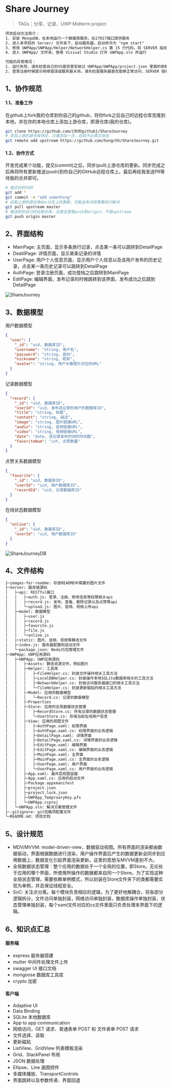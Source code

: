# Share Journey
> TAGs：分享、记录、UWP Midterm project

```txt
项目启动方法简介：
1. 安装 MongoDB，在本地运行一个数据库服务，在27017端口提供服务
2. 进入本项目的 Server/ 文件夹下，启动服务器，启动命令为 "npm start"
3. 修改 UWPApp/UWPApp/Helper/NetworkHelper.cs 第 15 行代码，将 SERVER 指向你本地服务器的地址
4. 进入 UWPApp/ 文件夹，使用 Visiual Studio 打开 UWPApp.sln 并运行

可能的异常情况：
1. 运行失败，请先检查自己的VS是否曾安装过 UWPApp/UWPApp/project.json 里面的依赖，如果有请卸载后重新安装
2. 登录注册时候提示网络错误或服务器关闭，请先检查服务器是否能够正常访问，SERVER 链接是否正确
```

## 1、协作规范
#### 1.1、准备工作
在github上fork我的仓库到你自己的github，将你fork之后自己的远程仓库克隆到本地，并在你的本地仓库上添加上游仓库，即源仓库(我的仓库)。
```bash
git clone https://github.com/{你的github}/ShareJourney
# 添加上游的源仓库地址，只需添加一次，后续不必再次添加
git remote add upstream https://github.com/hongchh/ShareJourney.git
```
#### 1.2、协作方式
开发完成某个功能，提交(commit)之后，同步(pull)上游仓库的更新。同步完成之后再将所有更新推送(push)到你自己的GitHub远程仓库上。最后再给我发送PR等待我的合并即可。
```bash
# 提交你的代码
git add *
git commit -m "add something"
# 拉取上游的源仓库dev分支上的更新，可能会有冲突需要自行解决
git pull upstream master
# 推送到你自己的远程仓库，注意这里是push到origin，不是upstream
git push origin master
```

## 2、界面结构
* MainPage: 主页面，显示多条旅行记录，点击某一条可以跳转到DetailPage
* DeatilPage: 详情页面，显示某条记录的详情
* UserPage: 用户个人信息页面，显示用户个人信息以及该用户发布的历史记录，点击某一条历史记录可以跳转到DetailPage
* AuthPage: 登录注册页面，成功登陆之后跳转到MainPage
* EditPage: 编辑界面，发布记录的时候跳转到该界面，发布成功之后跳到DetailPage

![ShareJourney](images-for-readme/ShareJourney.png)

## 3、数据模型
用户数据模型
```json
{
  "user": {
    "_id": "uid, 数据库ID",
    "username": "string, 用户名",
    "password": "string, 密码",
    "nickname": "string, 昵称",
    "avatar": "string, 用户头像图片对应的URL"
  }
}
```
记录数据模型
```json
{
  "record": {
    "_id": "uid, 数据库ID",
    "userId": "uid, 发布该记录的用户的数据库ID",
    "title": "string, 标题",
    "content": "string, 描述",
    "image": "string, 图片链接URL",
    "audio": "string, 音频链接URL",
    "video": "string, 视频链接URL",
    "date": "date, 该记录发布时间的时间戳",
    "favoriteNum": "int, 点赞数量"
  }
}
```
点赞关系数据模型
```json
{
  "favorite": {
    "_id": "uid, 数据库ID",
    "userId": "uid, 用户数据库ID",
    "recordId": "uid, 记录数据库ID"
  }
}
```
在线状态数据模型
```json
{
  "online": {
    "_id": "uid, 数据库ID",
    "userId": "uid, 用户数据库ID"
  }
}
```

![ShareJourneyDB](images-for-readme/ShareJourneyDB.png)

## 4、文件结构
```txt
├─images-for-readme: 存放README中需要的图片文件
├─Server: 服务端源码
│   ├─api: RESTful接口
│   │   ├─auth.js: 登录、注册、修改信息等权限相关api
│   │   ├─record.js: 发布、查看、删除记录以及点赞等api
│   │   └─upload.js: 图片、音频、视频上传api
│   ├─model: 数据模型
│   │   ├─user.js
│   │   ├─record.js
│   │   ├─favorite.js
│   │   ├─file.js
│   │   └─online.js
│   ├─static: 图片、音频、视频等静态文件
│   ├─index.js: 服务器配置和启动文件
│   └─package.json: NodeJS包管理文件
├─UWPApp: UWP应用源码
│   ├─UWPApp: UWP应用源码
│   │   ├─Assets: 静态资源文件，例如图片
│   │   ├─Helper: 工具库
│   │   │   ├─FileHelper.cs: 封装文件操作相关工具方法
│   │   │   ├─LocalDBHelper.cs: 封装操作本地SQLite数据库相关的工具方法
│   │   │   ├─NetworkHelper.cs: 封装访问服务器接口的相关工具方法
│   │   │   └─TileHelper.cs: 封装更新磁贴的相关工具方法
│   │   ├─Model: 应用的数据模型
│   │   │   └─Record.cs: 记录的数据模型
│   │   ├─Properties
│   │   ├─Store: 应用的全局数据状态管理
│   │   │   ├─RecordStore.cs: 所有记录的数据状态管理
│   │   │   └─UserStore.cs: 存储当前在线用户信息
│   │   ├─View: 应用的视图文件
│   │   │   ├─AuthPage.xaml: 权限界面
│   │   │   ├─AuthPage.xaml.cs: 权限界面的业务逻辑
│   │   │   ├─DetailPage.xaml: 详情界面
│   │   │   ├─DetailPage.xaml.cs: 详情界面的业务逻辑
│   │   │   ├─EditPage.xaml: 编辑界面
│   │   │   ├─EditPage.xaml.cs: 编辑界面的业务逻辑
│   │   │   ├─MainPage.xaml: 主界面
│   │   │   ├─MainPage.xaml.cs: 主界面的业务逻辑
│   │   │   ├─UserPage.xaml: 用户界面
│   │   │   └─UserPage.xaml.cs: 用户界面的业务逻辑
│   │   ├─App.xaml: 最外层视图容器
│   │   ├─App.xaml.cs: 应用的启动文件
│   │   ├─Package.appxmanifest
│   │   ├─project.json
│   │   ├─project.lock.json
│   │   ├─UWPApp_TemproaryKey.pfx
│   │   └─UWPApp.csproj
│   └─UWPApp.sln: 解决方案管理文件
├─.gitignore: git忽略项配置文件
└─README.md: 项目文档
```

## 5、设计规范
* MDV/MVVM: model-driven-view，数据驱动视图。所有界面的渲染都由数据驱动，界面根据数据进行渲染，用户操作界面后产生的数据更新会同步到应用数据上，数据变化引起界面渲染更新。这里的思想与MVVM差别不大。
* 全局数据状态管理：整个应用的数据处于一个全局的位置，即Store。无论处于应用的哪个界面，所使用所操作的数据都来自同一个Store。为了实现这种全局状态管理，需要依赖单例模式，所以封装在Store文件夹下的类都需要实现为单例，并且保证线程安全。
* SoC: 关注点分离。每个模块负责相应的逻辑，为了更好地解耦合，将各部分逻辑拆分，文件访问单独封装，网络访问单独封装，数据库操作单独封装，状态管理单独封装，每个xaml文件对应的cs文件里面只负责处理本界面下的逻辑。

## 6、知识点汇总
#### 服务端
* express 服务器搭建
* multer 中间件处理文件上传
* swagger UI 接口文档
* mongoose 数据库工具库
* crypto 加密
#### 客户端
* Adaptive UI
* Data Binding
* SQLite 本地数据库
* App to app communication
* 网络访问，GET 请求、普通表单 POST 和 文件表单 POST 请求
* 文件选择、读取
* 更新磁贴
* ListView、GridView 列表模板渲染
* Grid、StackPanel 布局
* JSON 数据处理
* Ellipse、Line 画图控件
* 多媒体播放、TransportControls
* 界面跳转以及参数传递、界面回退